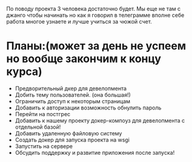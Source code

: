 По поводу проекта 3 человека достаточно будет. 
Мы еще не там с джанго чтобы начинать но как я говорил в телеграмме 
вполне себе работа многое узнаете и лучше учиться за чюжой счет.
# Планы:(может за день не успеем но вообще закончим к концу курса)
- Предворительный дкер для девелопмента
- Добить тему пользователей. (она большая!)
- Ограничить доступ к некоторым страницам
- Добавить к авторизации возможность обнулить пароль
- Перейти на постгрес
- Добавить к нашему проекту докер-компоуз для девелопмента с отдельной базой!
- Добавить удаленную файловую систему
- Создать докер для запуска проекта на wsgi
- Запустить на сервере
- Обсудить поддержку и развитие приложения после запуска!